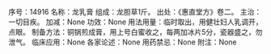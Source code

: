 序号：14916
名称：龙乳膏
组成：龙胆草1斤。
出处：《惠直堂方》卷二。
主治：一切目疾。
加减：None
功效：None
用法用量：临时取出，用健壮妇人乳调开，点眼。
制备方法：铜锅煎成膏，用上号白蜜收之，每两加冰片5分，瓷器盛之，勿泄气。
临床应用：None
各家论述：None
用药禁忌：None
附注：None
